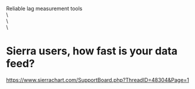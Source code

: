 Reliable lag measurement tools  
\  
\  
\  
# Sierra users, how fast is your data feed?
https://www.sierrachart.com/SupportBoard.php?ThreadID=48304&Page=1
